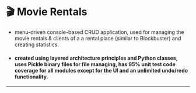 # 🎬 Movie Rentals   
* menu-driven console-based CRUD application, used for managing the movie rentals & clients of a a rental place (similar to Blockbuster) and creating statistics.  
* #### created using layered architecture principles and Python classes, uses Pickle binary files for file managing, has 95% unit test code coverage for all modules except for the UI and an unlimited undo/redo functionality.  
---  
